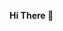  **Hi There 👋**

  



<!---
ravi-prakash10/ravi-prakash10 is a ✨ special ✨ repository because its `README.md` (this file) appears on your GitHub profile.
You can click the Preview link to take a look at your changes.
--->
